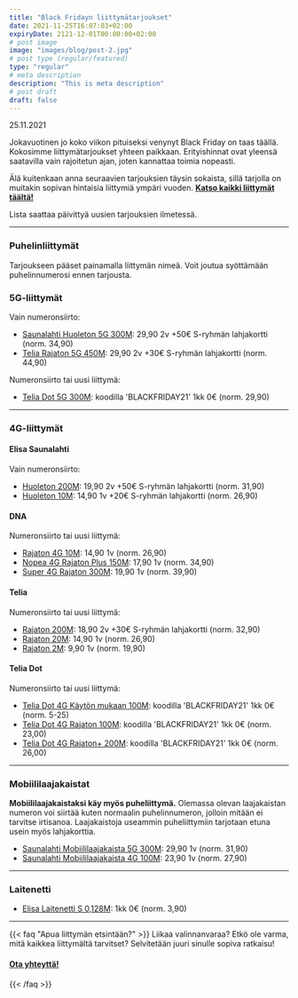 ```yaml
---
title: "Black Fridayn liittymätarjoukset"
date: 2021-11-25T16:07:03+02:00
expiryDate: 2121-12-01T00:00:00+02:00
# post image
image: "images/blog/post-2.jpg"
# post type (regular/featured)
type: "regular"
# meta description
description: "This is meta description"
# post draft
draft: false
---
```


25.11.2021

Jokavuotinen jo koko viikon pituiseksi venynyt Black Friday on taas täällä. Kokosimme liittymätarjoukset yhteen paikkaan. Erityishinnat ovat yleensä saatavilla vain rajoitetun ajan, joten kannattaa toimia nopeasti.

Älä kuitenkaan anna seuraavien tarjouksien täysin sokaista, sillä tarjolla on muitakin sopivan hintaisia liittymiä ympäri vuoden. **[Katso kaikki liittymät täältä!](/liittymat/puhelin)**

Lista saattaa päivittyä uusien tarjouksien ilmetessä.

<hr>

### Puhelinliittymät

Tarjoukseen pääset painamalla liittymän nimeä. Voit joutua syöttämään puhelinnumerosi ennen tarjousta.

### 5G-liittymät

Vain numeronsiirto:
* [Saunalahti Huoleton 5G 300M][EP5]: 29,90 2v +50€ S-ryhmän lahjakortti (norm. 34,90)
* [Telia Rajaton 5G 450M][TP5]: 29,90 2v +30€ S-ryhmän lahjakortti (norm. 44,90)

Numeronsiirto tai uusi liittymä:
* [Telia Dot 5G 300M][TD]: koodilla 'BLACKFRIDAY21' 1kk 0€ (norm. 29,90)

<hr>

### 4G-liittymät

#### Elisa Saunalahti

Vain numeronsiirto:
* [Huoleton 200M][EP4]: 19,90 2v +50€ S-ryhmän lahjakortti (norm. 31,90)
* [Huoleton 10M][EP4]: 14,90 1v +20€ S-ryhmän lahjakortti (norm. 26,90)

#### DNA

Numeronsiirto tai uusi liittymä:
* [Rajaton 4G 10M][DP4]: 14,90 1v (norm. 26,90)
* [Nopea 4G Rajaton Plus 150M][DP4]: 17,90 1v (norm. 34,90)
* [Super 4G Rajaton 300M][DP4]: 19,90 1v (norm. 39,90)

#### Telia

Numeronsiirto tai uusi liittymä:
* [Rajaton 200M][TP4]: 18,90 2v +30€ S-ryhmän lahjakortti (norm. 32,90)
* [Rajaton 20M][TP4]: 14,90 1v (norm. 26,90)
* [Rajaton 2M][TP4]: 9,90 1v (norm. 19,90)

#### Telia Dot

Numeronsiirto tai uusi liittymä:
* [Telia Dot 4G Käytön mukaan 100M][TD]: koodilla 'BLACKFRIDAY21' 1kk 0€ (norm. 5-25)
* [Telia Dot 4G Rajaton 100M][TD]: koodilla 'BLACKFRIDAY21' 1kk 0€ (norm. 23,00)
* [Telia Dot 4G Rajaton+ 200M][TD]: koodilla 'BLACKFRIDAY21' 1kk 0€ (norm. 26,00)

[EP5]: https://www.elisa.fi/kauppa/erikoistarjous
[TP5]: https://www.telia.fi/kampanjat/liittymat/huippudiili
[EM5]: https://www.elisa.fi/kauppa/tarjoukset
[EP4]: https://www.elisa.fi/kauppa/erikoistarjous
[DP4]: https://www.dna.fi/sinunhintasi
[TP4]: https://www.telia.fi/kampanjat/liittymat/huippudiili
[TD]: https://www.telia.fi/dot

<hr>

### Mobiililaajakaistat

**Mobiililaajakaistaksi käy myös puheliittymä.** Olemassa olevan laajakaistan numeron voi siirtää kuten normaalin puhelinnumeron, jolloin mitään ei tarvitse irtisanoa. Laajakaistoja useammin puheliittymiin tarjotaan etuna usein myös lahjakorttia.

* [Saunalahti Mobiililaajakaista 5G 300M][EM]: 29,90 1v (norm. 31,90)
* [Saunalahti Mobiililaajakaista 4G 100M][EM]: 23,90 1v (norm. 27,90)

[EM]: https://www.elisa.fi/kauppa/tarjoukset

<hr>

### Laitenetti

* [Elisa Laitenetti S 0,128M][EM]: 1kk 0€ (norm. 3,90)

<hr>

{{< faq "Apua liittymän etsintään?" >}}
Liikaa valinnanvaraa? Etkö ole varma, mitä kaikkea liittymältä tarvitset? Selvitetään juuri sinulle sopiva ratkaisu!

#### [Ota yhteyttä!](../../ota-yhteytta)
{{< /faq >}}
